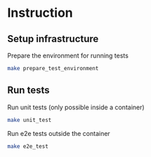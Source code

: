 # Instruction

## Setup infrastructure

Prepare the environment for running tests
```bash
make prepare_test_environment
```

## Run tests

Run unit tests (only possible inside a container)
```bash
make unit_test
```

Run e2e tests outside the container
```bash
make e2e_test
```
